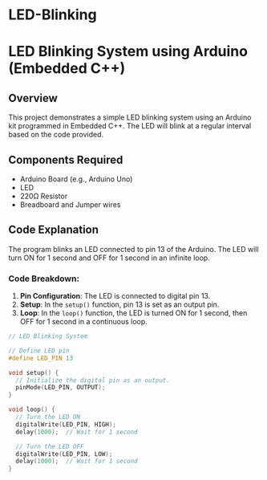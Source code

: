 # LED-Blinking
# LED Blinking System using Arduino (Embedded C++)

## Overview
This project demonstrates a simple LED blinking system using an Arduino kit programmed in Embedded C++. The LED will blink at a regular interval based on the code provided.

## Components Required
- Arduino Board (e.g., Arduino Uno)
- LED
- 220Ω Resistor
- Breadboard and Jumper wires

## Code Explanation
The program blinks an LED connected to pin 13 of the Arduino. The LED will turn ON for 1 second and OFF for 1 second in an infinite loop. 

### Code Breakdown:
1. **Pin Configuration**: The LED is connected to digital pin 13.
2. **Setup**: In the `setup()` function, pin 13 is set as an output pin.
3. **Loop**: In the `loop()` function, the LED is turned ON for 1 second, then OFF for 1 second in a continuous loop.

```cpp
// LED Blinking System

// Define LED pin
#define LED_PIN 13

void setup() {
  // Initialize the digital pin as an output.
  pinMode(LED_PIN, OUTPUT);
}

void loop() {
  // Turn the LED ON
  digitalWrite(LED_PIN, HIGH);
  delay(1000);  // Wait for 1 second

  // Turn the LED OFF
  digitalWrite(LED_PIN, LOW);
  delay(1000);  // Wait for 1 second
}
